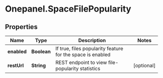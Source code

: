 # Onepanel.SpaceFilePopularity

## Properties
Name | Type | Description | Notes
------------ | ------------- | ------------- | -------------
**enabled** | **Boolean** | If true, files popularity feature for the space is enabled | 
**restUrl** | **String** | REST endpoint to view file-popularity statistics  | [optional] 


